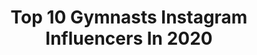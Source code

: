 ---
title: Top 10 Gymnasts Instagram Influencers In 2020
description: >-
  Find top gymnasts Instagram influencers in 2020. Most popular hashtags: #gymnastics #squat #stretching #garden.
platform: Instagram
profiles:
  - username: "yasminmasri1998"
    fullname: >-
      Yasmin Mussallam Al Masri
    location: ""
    followers: 7887
    engagement: 1783
    commentsToLikes: 0.114272
    id: ck6u6ay32ejfo0j71d0tqzrcn
    verified: false
    hashtags: ""
  - username: "jade.marie.wadman"
    fullname: >-
      Jade Marie Wadman ✨
    location: "United Kingdom"
    followers: 7578
    engagement: 2432
    commentsToLikes: 0.118457
    id: ck6uh4bbv6wye0j71vrdlo1zc
    verified: false
    hashtags: "#workingprogress, #champagne, #blackcar, #undergroundgym"
  - username: "bli28zia"
    fullname: >-
      Anastasia Bliznyuk
    location: "Russia"
    followers: 8155
    engagement: 1805
    commentsToLikes: 0.106483
    id: ckap5qx3gcsa40i78l8nuushb
    verified: false
    hashtags: "#me, #fashion, #sailormoon, #moskomsport"
  - username: "jellexvdb"
    fullname: >-
      𝙅𝙚𝙡𝙡𝙚 𝙑𝙖𝙣 𝙙𝙚𝙣 𝘽𝙤𝙨𝙘𝙝
    location: "Indonesia"
    followers: 14732
    engagement: 1284
    commentsToLikes: 0.381732
    id: ck9wgsr6zutoo0j78073618v0
    verified: false
    hashtags: ""
  - username: "tessaleconge"
    fullname: >-
      TESSA LE CONGE🦋
    location: "Netherlands"
    followers: 8260
    engagement: 1318
    commentsToLikes: 0.234688
    id: ck6tk1bt53t810j710anw6eik
    verified: false
    hashtags: "#happykingsday, #lorealparis, #lorealpartner, #dreamlengths"
  - username: "samanehyariyan"
    fullname: >-
      SamanehYariyan/ سمانه ياريان
    location: "Iran"
    followers: 7735
    engagement: 1314
    commentsToLikes: 0.102046
    id: ck6tkx9bc5l1d0j7110qa2n3m
    verified: false
    hashtags: "#gymlife, #dokhtaroone, #safe, #famous"
  - username: "loliklondon"
    fullname: >-
      Lola
    location: "United Kingdom"
    followers: 159019
    engagement: 559
    commentsToLikes: 0.056358
    id: ck5pwzfn7pct30i114zv86phw
    verified: false
    hashtags: "#agepositive, #moschino, #quarantine, #grandma"
  - username: "fitness__kaykay"
    fullname: >-
      KATHRIN 🇩🇪
    location: "Germany"
    followers: 134022
    engagement: 524
    commentsToLikes: 0.041768
    id: ck6twlxxysrp80j71i8fyzlzv
    verified: false
    hashtags: "#dynamic, #wallhold, #happysaturday, #eistee"
  - username: "kyla_bryant"
    fullname: >-
      Kyla Bryant ♕
    location: "United States"
    followers: 7547
    engagement: 1666
    commentsToLikes: 0.054733
    id: ck5hovjhnqb630i11v4yf3jbl
    verified: false
    hashtags: "#juniorszn"
  - username: "janine_berger96"
    fullname: >-
      Olympic gymnast 🇩🇪
    location: "Germany"
    followers: 42992
    engagement: 465
    commentsToLikes: 0.070507
    id: ck8szih9aokmn0j781umj8jjk
    verified: true
    hashtags: "#friday, #missit, #stretching, #push"
---